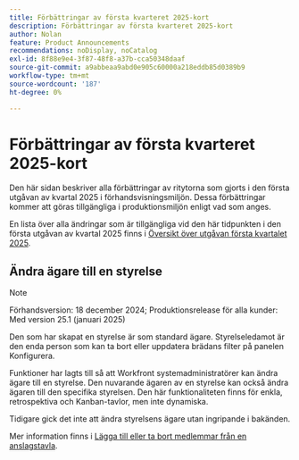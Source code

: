 ```yaml
---
title: Förbättringar av första kvarteret 2025-kort
description: Förbättringar av första kvarteret 2025-kort
author: Nolan
feature: Product Announcements
recommendations: noDisplay, noCatalog
exl-id: 8f88e9e4-3f87-48f8-a37b-cca50348daaf
source-git-commit: a9abbeaa9abd0e905c60000a218eddb85d0389b9
workflow-type: tm+mt
source-wordcount: '187'
ht-degree: 0%

---
```


# Förbättringar av första kvarteret 2025-kort

Den här sidan beskriver alla förbättringar av ritytorna som gjorts i den första utgåvan av kvartal 2025 i förhandsvisningsmiljön. Dessa förbättringar kommer att göras tillgängliga i produktionsmiljön enligt vad som anges.

En lista över alla ändringar som är tillgängliga vid den här tidpunkten i den första utgåvan av kvartal 2025 finns i [Översikt över utgåvan första kvartalet 2025](/help/quicksilver/product-announcements/product-releases/25-q1-release-activity/25-q1-release-overview.md).

## Ändra ägare till en styrelse

>[!NOTE]
>
>Förhandsversion: 18 december 2024; Produktionsrelease för alla kunder: Med version 25.1 (januari 2025)

Den som har skapat en styrelse är som standard ägare. Styrelseledamot är den enda person som kan ta bort eller uppdatera brädans filter på panelen Konfigurera.

Funktioner har lagts till så att Workfront systemadministratörer kan ändra ägare till en styrelse. Den nuvarande ägaren av en styrelse kan också ändra ägaren till den specifika styrelsen. Den här funktionaliteten finns för enkla, retrospektiva och Kanban-tavlor, men inte dynamiska.

Tidigare gick det inte att ändra styrelsens ägare utan ingripande i bakänden.

Mer information finns i [Lägga till eller ta bort medlemmar från en anslagstavla](/help/quicksilver/agile/get-started-with-boards/add-members-to-board.md).
